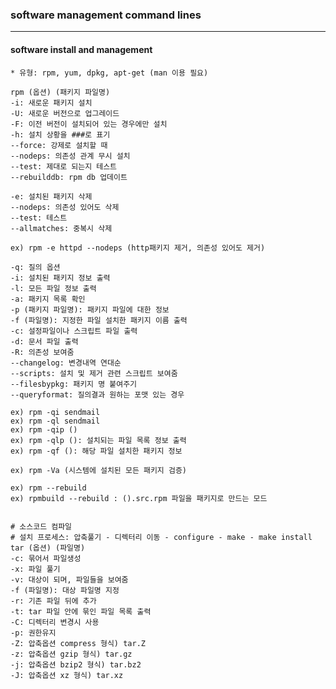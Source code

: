 ### software management command lines
<hr>

#### software install and management

    * 유형: rpm, yum, dpkg, apt-get (man 이용 필요)

    rpm (옵션) (패키지 파일명)
    -i: 새로운 패키지 설치
    -U: 새로운 버전으로 업그레이드
    -F: 이전 버전이 설치되어 있는 경우에만 설치
    -h: 설치 상황을 ###로 표기
    --force: 강제로 설치할 때
    --nodeps: 의존성 관계 무시 설치
    --test: 제대로 되는지 테스트
    --rebuilddb: rpm db 업데이트

    -e: 설치된 패키지 삭제
    --nodeps: 의존성 있어도 삭제
    --test: 테스트
    --allmatches: 중복시 삭제 
    
    ex) rpm -e httpd --nodeps (http패키지 제거, 의존성 있어도 제거) 

    -q: 질의 옵션
    -i: 설치된 패키지 정보 출력
    -l: 모든 파일 정보 출력
    -a: 패키지 목록 확인
    -p (패키지 파일명): 패키지 파일에 대한 정보 
    -f (파일명): 지정한 파일 설치한 패키지 이름 출력
    -c: 설정파일이나 스크립트 파일 출력
    -d: 문서 파일 출력
    -R: 의존성 보여줌
    --changelog: 변경내역 연대순
    --scripts: 설치 및 제거 관련 스크립트 보여줌
    --filesbypkg: 패키지 명 붙여주기
    --queryformat: 질의결과 원하는 포맷 있는 경우

    ex) rpm -qi sendmail
    ex) rpm -ql sendmail
    ex) rpm -qip () 
    ex) rpm -qlp (): 설치되는 파일 목록 정보 출력
    ex) rpm -qf (): 해당 파일 설치한 패키지 정보

    ex) rpm -Va (시스템에 설치된 모든 패키지 검증)

    ex) rpm --rebuild 
    ex) rpmbuild --rebuild : ().src.rpm 파일을 패키지로 만드는 모드


    # 소스코드 컴파일
    # 설치 프로세스: 압축풀기 - 디렉터리 이동 - configure - make - make install
    tar (옵션) (파일명)
    -c: 묶어서 파일생성
    -x: 파일 풀기
    -v: 대상이 되며, 파일들을 보여줌
    -f (파일명): 대상 파일명 지정
    -r: 기존 파일 뒤에 추가
    -t: tar 파일 안에 묶인 파일 목록 출력
    -C: 디렉터리 변경시 사용
    -p: 권한유지
    -Z: 압축옵션 compress 형식) tar.Z
    -z: 압축옵션 gzip 형식) tar.gz
    -j: 압축옵션 bzip2 형식) tar.bz2
    -J: 압축옵션 xz 형식) tar.xz

    
    
    
